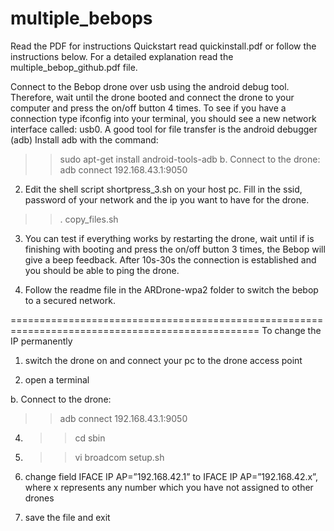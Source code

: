 # multiple_bebops

Read the PDF for instructions
Quickstart read quickinstall.pdf or follow the instructions below. For a detailed explanation read the multiple_bebop_github.pdf file.

Connect to the Bebop drone over usb using the android debug tool. Therefore, wait until the drone booted and connect the drone to your computer and press the on/off button 4 times. To see if you have a connection type ifconfig into your terminal, you should see a new network interface called: usb0.
A good tool for file transfer is the android debugger (adb)
Install adb with the command: 
>>  sudo apt-get install android-tools-adb
b.	Connect to the drone: 
>>  adb connect 192.168.43.1:9050


2.	Edit the shell script shortpress_3.sh on your host pc.
Fill in the ssid, password  of your network and the ip you want to have for the drone.
>>  . copy_files.sh
3.	You can test if everything works by restarting the drone, wait until if is finishing with booting and press the on/off button 3 times, the Bebop will give a beep feedback. After 10s-30s the connection is established and you should be able to ping the drone.
 
4.	Follow the readme file in the ARDrone-wpa2 folder to switch the bebop to a secured network.


=================================================================================================
To change the IP permanently
1. switch the drone on and connect your pc to the drone access point

2. open a terminal

b.	Connect to the drone: 
>>  adb connect 192.168.43.1:9050

4. >> cd sbin

5. >> vi broadcom setup.sh

6. change field IFACE IP AP=”192.168.42.1” to IFACE IP AP=”192.168.42.x”, where x represents any number which you have not assigned to other drones

7. save the file and exit
